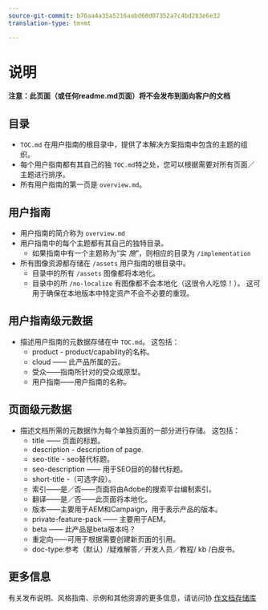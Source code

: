```yaml
---
source-git-commit: b76aa4a35a5216aabd60d07352a7c4bd2b3e6e32
translation-type: tm+mt

---
```

# 说明

**注意：此页面（或任何readme.md页面）将不会发布到面向客户的文档**

## 目录

+ `TOC.md` 在用户指南的根目录中，提供了本解决方案指南中包含的主题的组织。
+ 每个用户指南都有其自己的独 `TOC.md`特之处，您可以根据需要对所有页面／主题进行排序。
+ 所有用户指南的第一页是 `overview.md`。

## 用户指南

+ 用户指南的简介称为 `overview.md`
+ 用户指南中的每个主题都有其自己的独特目录。
   + 如果指南中有一个主题称为“实 *施*”，则相应的目录为 `/implementation`
+ 所有图像资源都存储在 `/assets` 用户指南的根目录中。
   + 目录中的所有 `/assets` 图像都将本地化。
   + 目录中的所 `/no-localize` 有图像都不会本地化（这很令人吃惊！）。 这可用于确保在本地版本中特定资产不会不必要的重现。

## 用户指南级元数据

+ 描述用户指南的元数据存储在中 `TOC.md`。 这包括：
   + product - product/capability的名称。
   + cloud —— 此产品所属的云。
   + 受众——指南所针对的受众或原型。
   + 用户指南——用户指南的名称。

## 页面级元数据

+ 描述文档所需的元数据作为每个单独页面的一部分进行存储。 这包括：
   + title —— 页面的标题。
   + description - description of page.
   + seo-title - seo替代标题。
   + seo-description —— 用于SEO目的的替代标题。
   + short-title -（可选字段）。
   + 索引——是／否——页面将由Adobe的搜索平台编制索引。
   + 翻译——是／否——此页面将本地化。
   + 版本——主要用于AEM和Campaign，用于表示产品的版本。
   + private-feature-pack —— 主要用于AEM。
   + beta —— 此产品是beta版本吗？
   + 重定向——可用于根据需要创建新页面的引用。
   + doc-type:参考（默认）/疑难解答／开发人员／教程/ kb /白皮书。

## 更多信息

有关发布说明、风格指南、示例和其他资源的更多信息，请访问协 [作文档存储库](https://git.corp.adobe.com/AdobeDocs/collaborative-doc-instructions)
